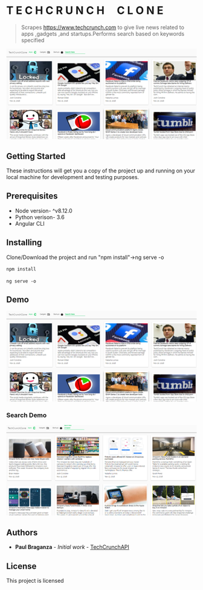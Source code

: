 # T E C H C R U N C H&nbsp;&nbsp;&nbsp;&nbsp;&nbsp;C L O N E

> Scrapes https://www.techcrunch.com to give live news related to apps ,gadgets ,and startups.Performs search based on keywords specified

![](main.png)

## Getting Started

These instructions will get you a copy of the project up and running on your local machine for development and testing purposes.

## Prerequisites
- Node version- ^v8.12.0
- Python verison- 3.6
- Angular CLI



## Installing

Clone/Download the project and run "npm install"->ng serve -o

```
npm install

ng serve -o
```

## Demo
![](main.png)

### Search Demo
![](search.png)

## Authors

* **Paul Braganza** - *Initial work* - [TechCrunchAPI](https://github.com/paulbraganza12)

## License

This project is licensed
